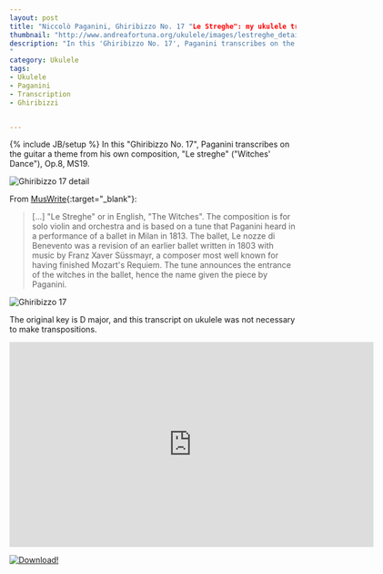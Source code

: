 ```yaml
---
layout: post
title: "Niccolò Paganini, Ghiribizzo No. 17 "Le Streghe": my ukulele transcription (video and tabs)"
thumbnail: "http://www.andreafortuna.org/ukulele/images/lestreghe_detail.png"
description: "In this 'Ghiribizzo No. 17', Paganini transcribes on the guitar a theme from his own composition, 'Le streghe' ('Witches' Dance'), Op.8, MS19.
"
category: Ukulele
tags: 
- Ukulele
- Paganini
- Transcription
- Ghiribizzi


---
```

{% include JB/setup %}
In this "Ghiribizzo No. 17", Paganini transcribes on the guitar a theme from his own composition, "Le streghe" ("Witches' Dance"), Op.8, MS19.

![Ghiribizzo 17 detail](http://www.andreafortuna.org/ukulele/images/lestreghe_detail.png)

<!-- more -->

From [MusWrite](http://muswrite.blogspot.it/2013/10/paganini-le-streghe.html){:target="_blank"}:

> [...] "Le Streghe" or in English, "The Witches". The composition is for solo violin and orchestra and is based on a tune that Paganini heard in a performance of a ballet in Milan in 1813. The ballet, Le nozze di Benevento was a revision of an earlier ballet written in 1803 with music by Franz Xaver Süssmayr, a composer most well known for having finished Mozart's Requiem. The tune announces the entrance of the witches in the ballet, hence the name given the piece by Paganini.

![Ghiribizzo 17](http://www.andreafortuna.org/ukulele/images/lestreghe.png)

The original key is D major, and this transcript on ukulele was not necessary to make transpositions.

<iframe width="640" height="360" src="https://www.youtube.com/embed/eOLh2lxF0dE" frameborder="0" allowfullscreen></iframe>



[![Download!](http://www.andreafortuna.org/images/Download-PDF-Button.png)](http://www.andreafortuna.org/ukulele/files/GhiribizzoNo20.pdf)





